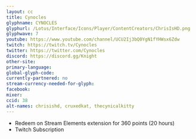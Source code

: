 ```yaml
---
layout: cc
title: Cynocles
glyphname: CYNOCLES
glyphurl: /Lotus/Interface/Icons/Player/ContentCreators/ChrisIsHD.png
glyphwave: 7
youtube: https://www.youtube.com/channel/UCU2Ij3bQ0YgN1fYHWsx6Zdw
twitch: https://twitch.tv/Cynocles
twitter: https://twitter.com/Cynocles
discord: https://discord.gg/Knight
other-site:
primary-language:
global-glyph-code:
currently-partnered: no
stream-currency-needed-for-glyph:
facebook:
mixer: 
ccid: 38
alt-names: chrisishd, cruxedkat, thecynicalkitty
---
```

* Redeem on Stream Elements extension for 360 points (20 hours)
* Twitch Subscription
